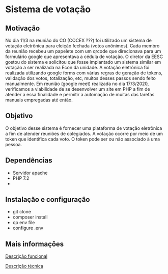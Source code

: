 # Sistema de votação

## Motivação
No dia 11/3 na reunião do CO (COCEX ???) foi utilizado um sistema de votação eletrônica para eleição fechada (votos anônimos). Cada membro da reunião recebeu um papelete com um qrcode que direcionava para um formulário google que apresentava a cédula de votação. O diretor da EESC gostou do sistema e solicitou que fosse implantado um sistema similar em votação a ser realizada na Econ da unidade. A votação eletrônica foi realizada utilizando google forms com várias regras de geração de tokens, validação dos votos, totalização, etc, muitos desses passos sendo feito manualmente. Em reunião (google meet) realizada no dia 17/3/2020, verificamos a viabilidade de se desenvolver um site em PHP a fim de atender a essa finalidade e permitir a automação de muitas das tarefas manuais empregadas até então.

## Objetivo

O objetivo desse sistema é fornecer uma plataforma de votação eletrônica a fim de atender reuniões de colegiados. A votação ocorre por meio de um token que identifica cada voto. O token pode ser ou não associado à uma pessoa.

## Dependências

* Servidor apache
* PHP 7.2
*

## Instalação e configuração

* git clone
* composer install
* cp env file
* configure .env

## Mais informações

[Descrição funcional](doc/descricao_funcional.md)

[Descrição técnica](doc/descricao_tecnica.md)


